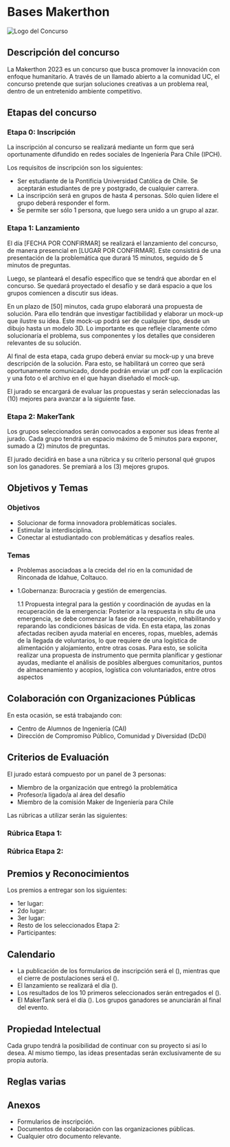 # Bases Makerthon

![Logo del Concurso](../../assets/logoipch.webp)

## Descripción del concurso

La Makerthon 2023 es un concurso que busca promover la innovación con enfoque humanitario. A través de un llamado abierto a la comunidad UC, el concurso pretende que surjan soluciones creativas a un problema real, dentro de un entretenido ambiente competitivo.

## Etapas del concurso

### Etapa 0: Inscripción

La inscripción al concurso se realizará mediante un form que será oportunamente difundido en redes sociales de Ingeniería Para Chile (IPCH).

Los requisitos de inscripción son los siguientes:

- Ser estudiante de la Pontificia Universidad Católica de Chile. Se aceptarán estudiantes de pre y postgrado, de cualquier carrera.
- La inscripción será en grupos de hasta 4 personas. Sólo quien lidere el grupo deberá responder el form. 
- Se permite ser sólo 1 persona, que luego sera unido a un grupo al azar.

### Etapa 1: Lanzamiento

El día [FECHA POR CONFIRMAR] se realizará el lanzamiento del concurso, de manera presencial en [LUGAR POR CONFIRMAR]. Este consistirá de una presentación de la problemática que durará 15 minutos, seguido de 5 minutos de preguntas.

Luego, se planteará el desafío específico que se tendrá que abordar en el concurso. Se quedará proyectado el desafío y se dará espacio a que los grupos comiencen a discutir sus ideas.

En un plazo de [50] minutos, cada grupo elaborará una propuesta de solución. Para ello tendrán que investigar factibilidad y elaborar un mock-up que ilustre su idea. Este mock-up podrá ser de cualquier tipo, desde un dibujo hasta un modelo 3D. Lo importante es que refleje claramente cómo solucionaría el problema, sus componentes y los detalles que consideren relevantes de su solución.

Al final de esta etapa, cada grupo deberá enviar su mock-up y una breve descripción de la solución. Para esto, se habilitará un correo que será oportunamente comunicado, donde podrán enviar un pdf con la explicación y una foto o el archivo en el que hayan diseñado el mock-up.

El jurado se encargará de evaluar las propuestas y serán seleccionadas las (10) mejores para avanzar a la siguiente fase.

### Etapa 2: MakerTank

Los grupos seleccionados serán convocados a exponer sus ideas frente al jurado. Cada grupo tendrá un espacio máximo de 5 minutos para exponer, sumado a (2) minutos de preguntas. 

El jurado decidirá en base a una rúbrica y su criterio personal qué grupos son los ganadores. Se premiará a los (3) mejores grupos.

## Objetivos y Temas

### Objetivos

- Solucionar de forma innovadora problemáticas sociales. 
- Estimular la interdisciplina.
- Conectar al estudiantado con problemáticas y desafíos reales.

### Temas

- Problemas asociadoas a la crecida del rio en la comunidad de Rinconada de Idahue, Coltauco.
- 1.Gobernanza:  Burocracia y gestión de emergencias.

  1.1 Propuesta integral para la gestión y coordinación de ayudas en la recuperación de la emergencia: Posterior a la respuesta in situ de una emergencia, se debe comenzar la fase de recuperación, rehabilitando y reparando las condiciones básicas de vida. En esta etapa, las zonas afectadas reciben ayuda material en enceres, ropas, muebles, además de la llegada de voluntarios, lo que requiere de una logística de alimentación y alojamiento, entre otras cosas. Para esto, se solicita realizar una propuesta de instrumento que permita planificar y gestionar ayudas, mediante el análisis de posibles albergues comunitarios, puntos de almacenamiento y acopios, logística con voluntariados, entre otros aspectos

## Colaboración con Organizaciones Públicas

En esta ocasión, se está trabajando con:

- Centro de Alumnos de Ingeniería (CAI)
- Dirección de Compromiso Público, Comunidad y Diversidad (DcDi)


## Criterios de Evaluación

El jurado estará compuesto por un panel de 3 personas:

- Miembro de la organización que entregó la problemática
- Profesor/a ligado/a al área del desafío
- Miembro de la comisión Maker de Ingeniería para Chile

Las rúbricas a utilizar serán las siguientes:

### Rúbrica Etapa 1:

### Rúbrica Etapa 2:


## Premios y Reconocimientos

Los premios a entregar son los siguientes:

- 1er lugar: 
- 2do lugar:
- 3er lugar:
- Resto de los seleccionados Etapa 2:
- Participantes: 

## Calendario

- La publicación de los formularios de inscripción será el (), mientras que el cierre de postulaciones será el ().
- El lanzamiento se realizará el día ().
- Los resultados de los 10 primeros seleccionados serán entregados el ().
- El MakerTank será el día (). Los grupos ganadores se anunciarán al final del evento.

## Propiedad Intelectual

Cada grupo tendrá la posibilidad de continuar con su proyecto si así lo desea. Al mismo tiempo, las ideas presentadas serán exclusivamente de su propia autoría.

## Reglas varias

## Anexos

- Formularios de inscripción.
- Documentos de colaboración con las organizaciones públicas.
- Cualquier otro documento relevante.

